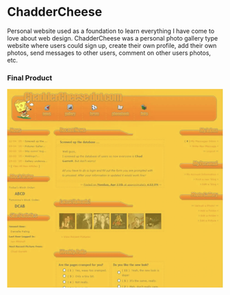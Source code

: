 ChadderCheese
=====================

Personal website used as a foundation to learn everything I have come to love about web design. ChadderCheese was a personal photo gallery type website where users could sign up, create their own profile, add their own photos, send messages to other users, comment on other users photos, etc. 

### Final Product

![ChadderCheese](https://github.com/chadder04/chaddercheese/blob/master/docs/site.png)

